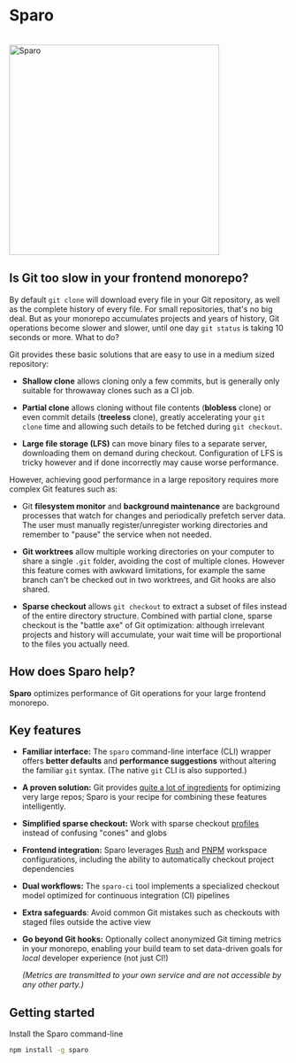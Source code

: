 # Sparo

<div>
  <br />
  <a href="https://tiktok.github.io/sparo/">
    <img width="380" src="https://tiktok.github.io/sparo/images/site/sparo-logo.svg" alt="Sparo" />
  </a>
  <p />
</div>

## Is Git too slow in your frontend monorepo?

By default `git clone` will download every file in your Git repository, as well as the complete history of every file. For small repositories, that's no big deal. But as your monorepo accumulates projects and years of history, Git operations become slower and slower, until one day `git status` is taking 10 seconds or more. What to do?

Git provides these basic solutions that are easy to use in a medium sized repository:

- **Shallow clone** allows cloning only a few commits, but is generally only suitable for throwaway clones such as a CI job.

- **Partial clone** allows cloning without file contents (**blobless** clone) or even commit details (**treeless** clone), greatly accelerating your `git clone` time and allowing such details to be fetched during `git checkout`.

- **Large file storage (LFS)** can move binary files to a separate server, downloading them on demand during checkout. Configuration of LFS is tricky however and if done incorrectly may cause worse performance.

However, achieving good performance in a large repository requires more complex Git features such as:

- Git **filesystem monitor** and **background maintenance** are background processes that watch for changes and periodically prefetch server data. The user must manually register/unregister working directories and remember to "pause" the service when not needed.

- **Git worktrees** allow multiple working directories on your computer to share a single `.git` folder, avoiding the cost of multiple clones. However this feature comes with awkward limitations, for example the same branch can't be checked out in two worktrees, and Git hooks are also shared.

- **Sparse checkout** allows `git checkout` to extract a subset of files instead of the entire directory structure. Combined with partial clone, sparse checkout is the "battle axe" of Git optimization: although irrelevant projects and history will accumulate, your wait time will be proportional to the files you actually need.

## How does Sparo help?

<!-- Text below this line should stay in sync with the website index.md -->
<!-- ------------------------------------------------------------------ -->

**Sparo** optimizes performance of Git operations for your large frontend monorepo.

## Key features

- **Familiar interface:** The `sparo` command-line interface (CLI) wrapper offers **better defaults** and **performance suggestions** without altering the familiar `git` syntax. (The native `git` CLI is also supported.)
- **A proven solution:** Git provides [quite a lot of ingredients](./pages/guide/git_features.md) for optimizing very large repos; Sparo is your recipe for combining these features intelligently.
- **Simplified sparse checkout:** Work with sparse checkout [profiles](./pages/guide/sparo_profiles.md) instead of confusing "cones" and globs
- **Frontend integration:** Sparo leverages [Rush](https://rushjs.io/) and [PNPM](https://pnpm.io/) workspace configurations, including the ability to automatically checkout project dependencies
- **Dual workflows:** The `sparo-ci` tool implements a specialized checkout model optimized for continuous integration (CI) pipelines
- **Extra safeguards**: Avoid common Git mistakes such as checkouts with staged files outside the active view
- **Go beyond Git hooks:** Optionally collect anonymized Git timing metrics in your monorepo, enabling your build team to set data-driven goals for _local_ developer experience (not just CI!)

  _(Metrics are transmitted to your own service and are not accessible by any other party.)_

<!-- ------------------------------------------------------------------ -->
<!-- Text above this line should stay in sync with the website index.md -->

## Getting started

Install the Sparo command-line
```bash
npm install -g sparo
```

<!-- more to come later -->

